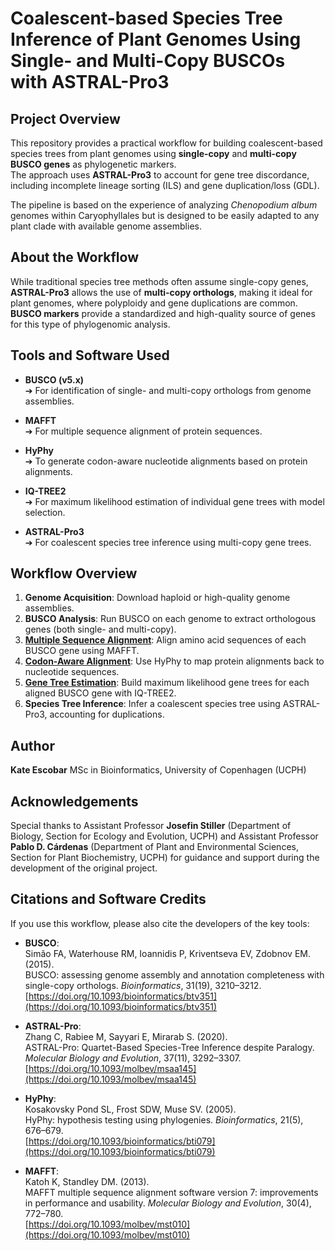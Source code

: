 # Coalescent-based Species Tree Inference of Plant Genomes Using Single- and Multi-Copy BUSCOs with ASTRAL-Pro3

## Project Overview

This repository provides a practical workflow for building coalescent-based species trees from plant genomes using **single-copy** and **multi-copy BUSCO genes** as phylogenetic markers.  
The approach uses **ASTRAL-Pro3** to account for gene tree discordance, including incomplete lineage sorting (ILS) and gene duplication/loss (GDL).

The pipeline is based on the experience of analyzing _Chenopodium album_ genomes within Caryophyllales but is designed to be easily adapted to any plant clade with available genome assemblies.

## About the Workflow

While traditional species tree methods often assume single-copy genes, **ASTRAL-Pro3** allows the use of **multi-copy orthologs**, making it ideal for plant genomes, where polyploidy and gene duplications are common.  **BUSCO markers** provide a standardized and high-quality source of genes for this type of phylogenomic analysis.

## Tools and Software Used

- **BUSCO (v5.x)**  
  ➔ For identification of single- and multi-copy orthologs from genome assemblies.

- **MAFFT**  
  ➔ For multiple sequence alignment of protein sequences.

- **HyPhy**  
  ➔ To generate codon-aware nucleotide alignments based on protein alignments.

- **IQ-TREE2**  
  ➔ For maximum likelihood estimation of individual gene trees with model selection.

- **ASTRAL-Pro3**  
  ➔ For coalescent species tree inference using multi-copy gene trees.

## Workflow Overview

1. **Genome Acquisition**: Download haploid or high-quality genome assemblies.
2. **BUSCO Analysis**: Run BUSCO on each genome to extract orthologous genes (both single- and multi-copy).
3. [**Multiple Sequence Alignment**](mafft_align.sh): Align amino acid sequences of each BUSCO gene using MAFFT.
4. [**Codon-Aware Alignment**](hyphy_align.sh): Use HyPhy to map protein alignments back to nucleotide sequences.
5. [**Gene Tree Estimation**](estimate_gene_trees.sh): Build maximum likelihood gene trees for each aligned BUSCO gene with IQ-TREE2.
6. **Species Tree Inference**: Infer a coalescent species tree using ASTRAL-Pro3, accounting for duplications.

## Author

  **Kate Escobar** 
  MSc in Bioinformatics, University of Copenhagen (UCPH)

## Acknowledgements

Special thanks to Assistant Professor **Josefin Stiller** (Department of Biology, Section for Ecology and Evolution, UCPH) and Assistant Professor **Pablo D. Cárdenas** (Department of Plant and Environmental Sciences, Section for Plant Biochemistry, UCPH) for guidance and support during the development of the original project.

## Citations and Software Credits

If you use this workflow, please also cite the developers of the key tools:

- **BUSCO**:  
  Simão FA, Waterhouse RM, Ioannidis P, Kriventseva EV, Zdobnov EM. (2015).  
  BUSCO: assessing genome assembly and annotation completeness with single-copy orthologs. *Bioinformatics*, 31(19), 3210–3212.  
  [https://doi.org/10.1093/bioinformatics/btv351](https://doi.org/10.1093/bioinformatics/btv351)

- **ASTRAL-Pro**:  
  Zhang C, Rabiee M, Sayyari E, Mirarab S. (2020).  
  ASTRAL-Pro: Quartet-Based Species-Tree Inference despite Paralogy. *Molecular Biology and Evolution*, 37(11), 3292–3307.  
  [https://doi.org/10.1093/molbev/msaa145](https://doi.org/10.1093/molbev/msaa145)

- **HyPhy**:  
  Kosakovsky Pond SL, Frost SDW, Muse SV. (2005).  
  HyPhy: hypothesis testing using phylogenies. *Bioinformatics*, 21(5), 676–679.  
  [https://doi.org/10.1093/bioinformatics/bti079](https://doi.org/10.1093/bioinformatics/bti079)

- **MAFFT**:  
  Katoh K, Standley DM. (2013).  
  MAFFT multiple sequence alignment software version 7: improvements in performance and usability. *Molecular Biology and Evolution*, 30(4), 772–780.  
  [https://doi.org/10.1093/molbev/mst010](https://doi.org/10.1093/molbev/mst010)


